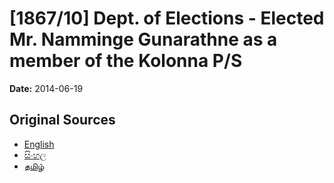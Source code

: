# [1867/10] Dept. of Elections - Elected Mr. Namminge Gunarathne as a member of the Kolonna P/S

**Date:** 2014-06-19

## Original Sources

- [English](https://documents.gov.lk/view/extra-gazettes/2014/6/1867-10_E.pdf)
- [සිංහල](https://documents.gov.lk/view/extra-gazettes/2014/6/1867-10_S.pdf)
- [தமிழ்](https://documents.gov.lk/view/extra-gazettes/2014/6/1867-10_T.pdf)
